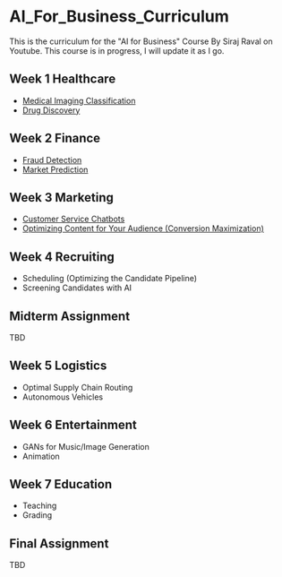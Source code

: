 # AI_For_Business_Curriculum
This is the curriculum for the "AI for Business" Course By Siraj Raval on Youtube. This course is in progress, I will update it as I go. 

## Week 1 Healthcare 
- [Medical Imaging Classification](https://youtu.be/DCcmFXXAHf4)
- [Drug Discovery](https://youtu.be/hY9Bc3mtphs)

## Week 2 Finance
- [Fraud Detection](https://youtu.be/UNgdIkuVC6g) 
- [Market Prediction](https://www.youtube.com/edit?o=U&video_id=7vunJlqLZok) 

## Week 3 Marketing
- [Customer Service Chatbots](https://www.youtube.com/watch?v=PXJtFc8DjsE&t=1s)
- [Optimizing Content for Your Audience (Conversion Maximization)](https://www.youtube.com/watch?v=FYMjXD3G__Y)

## Week 4 Recruiting
- Scheduling (Optimizing the Candidate Pipeline) 
- Screening Candidates with AI

## Midterm Assignment
TBD

## Week 5 Logistics
- Optimal Supply Chain Routing
- Autonomous Vehicles

## Week 6 Entertainment
- GANs for Music/Image Generation 
- Animation 

## Week 7 Education
- Teaching
- Grading 

## Final Assignment
TBD

